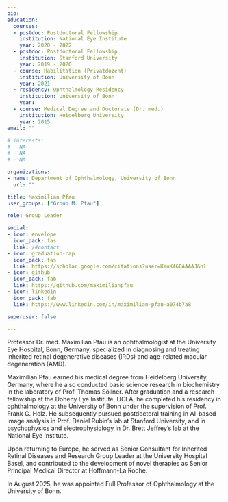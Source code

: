 ```yaml
---
bio:
education:
  courses:
  - postdoc: Postdoctoral Fellowship
    institution: National Eye Institute
    year: 2020 - 2022
  - postdoc: Postdoctoral Fellowship
    institution: Stanford University
    year: 2019 - 2020
  - course: Habilitation (Privatdozent)
    institution: University of Bonn 
    year: 2021
  - residency: Ophthalmology Residency
    institution: University of Bonn 
    year:
  - course: Medical Degree and Doctorate (Dr. med.)
    institution: Heidelberg University
    year: 2015
email: ""

# interests:
# - NA
# - NA
# - NA

organizations:
- name: Department of Ophthalmology, University of Bonn
  url: ""

title: Maximilian Pfau
user_groups: ["Group M. Pfau"]

role: Group Leader

social:
- icon: envelope
  icon_pack: fas
  link: /#contact
- icon: graduation-cap
  icon_pack: fas
  link: https://scholar.google.com/citations?user=KYuK460AAAAJ&hl
- icon: github
  icon_pack: fab
  link: https://github.com/maximilianpfau
- icon: linkedin
  icon_pack: fab
  link: https://www.linkedin.com/in/maximilian-pfau-a074b7a8

superuser: false

---
```

Professor Dr. med. Maximilian Pfau is an ophthalmologist at the University Eye Hospital, Bonn, Germany, specialized in diagnosing and treating inherited retinal degenerative diseases (IRDs) and age-related macular degeneration (AMD). 

Maximilian Pfau earned his medical degree from Heidelberg University, Germany, where he also conducted basic science research in biochemistry in the laboratory of Prof. Thomas Söllner. After graduation and a research fellowship at the Doheny Eye Institute, UCLA, he completed his residency in ophthalmology at the University of Bonn under the supervision of Prof. Frank G. Holz. He subsequently pursued postdoctoral training in AI-based image analysis in Prof. Daniel Rubin’s lab at Stanford University, and in psychophysics and electrophysiology in Dr. Brett Jeffrey’s lab at the National Eye Institute.

Upon returning to Europe, he served as Senior Consultant for Inherited Retinal Diseases and Research Group Leader at the University Hospital Basel, and contributed to the development of novel therapies as Senior Principal Medical Director at Hoffmann-La Roche.

In August 2025, he was appointed Full Professor of Ophthalmology at the University of Bonn.

